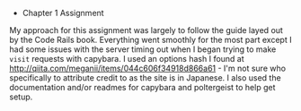 * Chapter 1 Assignment

My approach for this assignment was largely to follow the guide layed
out by the Code Rails book.  Everything went smoothly for the most
part except I had some issues with the server timing out when I began
trying to make `visit` requests with capybara.  I used an options hash I found
at http://qiita.com/meganii/items/044c606f34918d866a61 - I'm not sure
who specifically to attribute credit to as the site is in Japanese.  I
also used the documentation and/or readmes for capybara and
poltergeist to help get setup.
